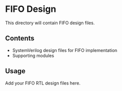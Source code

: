 # FIFO Design

This directory will contain FIFO design files.

## Contents

- SystemVerilog design files for FIFO implementation
- Supporting modules

## Usage

Add your FIFO RTL design files here.
